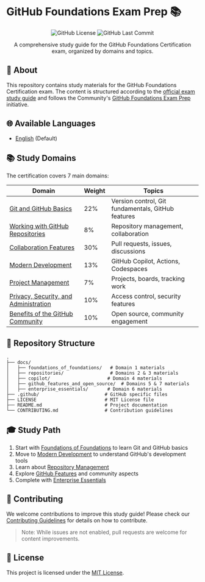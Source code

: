 # GitHub Foundations Exam Prep 📚

<div align="center">

![GitHub License](https://img.shields.io/github/license/salgado2004/github_foundations_exam_prep)
![GitHub Last Commit](https://img.shields.io/github/last-commit/salgado2004/github_foundations_exam_prep)

A comprehensive study guide for the GitHub Foundations Certification exam, organized by domains and topics.
</div>

## 🎯 About

This repository contains study materials for the GitHub Foundations Certification exam. The content is structured according to the [official exam study guide](https://assets.ctfassets.net/wfutmusr1t3h/1kmMx7AwI4qH8yIZgOmQlP/79e6ff1dfdee589d84a24dd763b1eef7/github-foundations-exam-study-guide__1_.pdf) and follows the Community's [GitHub Foundations Exam Prep](https://github.com/orgs/community/discussions/154502#discussion-8110303) initiative.

## 🌐 Available Languages

- [English](README.md) (Default)

## 📚 Study Domains

The certification covers 7 main domains:

| Domain | Weight | Topics |
|--------|---------|--------|
| [Git and GitHub Basics](docs/foundations_of_foundations/git_and_github_basics.md) | 22% | Version control, Git fundamentals, GitHub features |
| [Working with GitHub Repositories](docs/repositories/working_with_gh_repositories.md) | 8% | Repository management, collaboration |
| [Collaboration Features](docs/repositories/collaboration_features.md) | 30% | Pull requests, issues, discussions |
| [Modern Development](docs/copilot/modern_development.md) | 13% | GitHub Copilot, Actions, Codespaces |
| [Project Management](docs/github_features_and_open_source/project_management.md) | 7% | Projects, boards, tracking work |
| [Privacy, Security, and Administration](docs/enterprise_essentials/privacy_security_administration.md) | 10% | Access control, security features |
| [Benefits of the GitHub Community](docs/github_features_and_open_source/benefits_of_the_gh_community.md) | 10% | Open source, community engagement |

## 📂 Repository Structure

```
.
├── docs/
│   ├── foundations_of_foundations/   # Domain 1 materials
│   ├── repositories/                 # Domains 2 & 3 materials
│   ├── copilot/                     # Domain 4 materials 
│   ├── github_features_and_open_source/  # Domains 5 & 7 materials
│   ├── enterprise_essentials/       # Domain 6 materials
├── .github/                        # GitHub specific files
├── LICENSE                         # MIT License file
├── README.md                       # Project documentation
└── CONTRIBUTING.md                 # Contribution guidelines
```

## 🎓 Study Path

1. Start with [Foundations of Foundations](docs/foundations_of_foundations/README.md) to learn Git and GitHub basics
2. Move to [Modern Development](docs/copilot/README.md) to understand GitHub's development tools
3. Learn about [Repository Management](docs/repositories/README.md)
4. Explore [GitHub Features](docs/github_features_and_open_source/README.md) and community aspects
5. Complete with [Enterprise Essentials](docs/enterprise_essentials/README.md)

## 🤝 Contributing

We welcome contributions to improve this study guide! Please check our [Contributing Guidelines](CONTRIBUTING.md) for details on how to contribute.

> Note: While issues are not enabled, pull requests are welcome for content improvements.

## 📝 License

This project is licensed under the [MIT License](LICENSE).